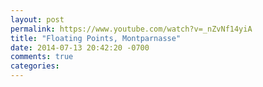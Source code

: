 ```yaml
---
layout: post
permalink: https://www.youtube.com/watch?v=_nZvNf14yiA
title: "Floating Points, Montparnasse"
date: 2014-07-13 20:42:20 -0700
comments: true
categories: 
---
```

